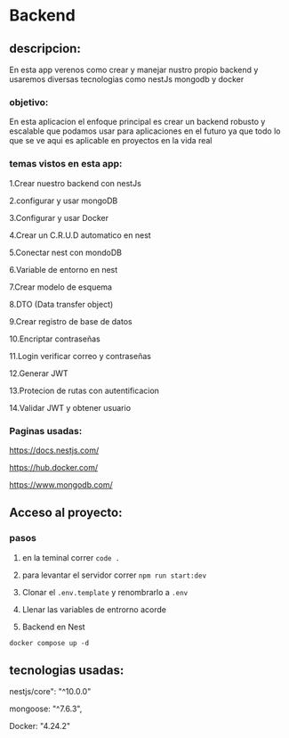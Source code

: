 # Backend

## descripcion:
<p>
En esta app verenos como crear y manejar nustro propio backend y usaremos diversas tecnologias como nestJs mongodb y docker
</p>

### objetivo:
<p>
En esta aplicacion el enfoque principal es crear un backend robusto y escalable que podamos usar para aplicaciones en el futuro ya que todo lo que se ve aqui es aplicable en proyectos en la vida real
</p>

### temas vistos en esta app:
<p>
1.Crear nuestro backend con nestJs

2.configurar y usar mongoDB

3.Configurar y usar Docker

4.Crear un C.R.U.D automatico en nest

5.Conectar nest con mondoDB

6.Variable de entorno en nest

7.Crear modelo de esquema

8.DTO (Data transfer object)

9.Crear registro de base de datos 

10.Encriptar contraseñas

11.Login verificar correo y contraseñas

12.Generar JWT

13.Protecion de rutas con autentificacion

14.Validar JWT y obtener usuario
</p>

### Paginas usadas:
<p>

https://docs.nestjs.com/

https://hub.docker.com/

https://www.mongodb.com/


</p>

## Acceso al proyecto:
### pasos
<p>

1. en la teminal correr ```code .```

2. para levantar el servidor correr ```npm run start:dev```

3. Clonar el  ```.env.template```  y renombrarlo a  ```.env``` 

4. Llenar las variables de entrorno acorde

5. Backend en Nest

 ```docker compose up -d```

</p>

## tecnologias usadas:
<p>
nestjs/core": "^10.0.0"

mongoose: "^7.6.3",

Docker: "4.24.2"
</p>
